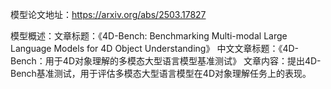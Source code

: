 模型论文地址：https://arxiv.org/abs/2503.17827

模型概述：文章标题：《4D-Bench: Benchmarking Multi-modal Large Language Models for 4D Object Understanding》
中文文章标题：《4D-Bench：用于4D对象理解的多模态大型语言模型基准测试》
文章内容：提出4D-Bench基准测试，用于评估多模态大型语言模型在4D对象理解任务上的表现。
